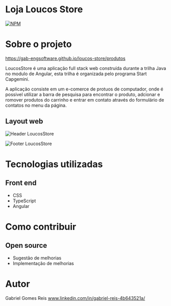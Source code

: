 # Loja Loucos Store
[![NPM](https://img.shields.io/npm/l/react)](https://github.com/Gab-engsoftware/loucos-store/blob/main/LICENSE) 

# Sobre o projeto

https://gab-engsoftware.github.io/loucos-store/produtos

LoucosStore é uma aplicação full stack web construída durante a trilha Java no modulo de Angular, esta trilha é organizada pelo programa Start Capgemini.

A aplicação consiste em um e-comerce de protuos de computador, onde é possivel utilizar a barra de pesquisa para encontrar o produto, adcionar e romover produtos do carrinho e entrar em contato através do formulário de contatos no menu da página.


## Layout web
![Header LoucosStore](https://user-images.githubusercontent.com/89217325/184663817-251cd675-4b6a-413f-85fd-6195a8ed7bb4.jpeg)


![Footer LoucosStore](https://user-images.githubusercontent.com/89217325/184663889-40d924d6-d296-4814-83a7-2d39ca94513f.jpeg)

# Tecnologias utilizadas
## Front end
- CSS
- TypeScript
- Angular

# Como contribuir
## Open source
- Sugestão de melhorias
- Implementação de melhorias

# Autor

Gabriel Gomes Reis
www.linkedin.com/in/gabriel-reis-4b643521a/
